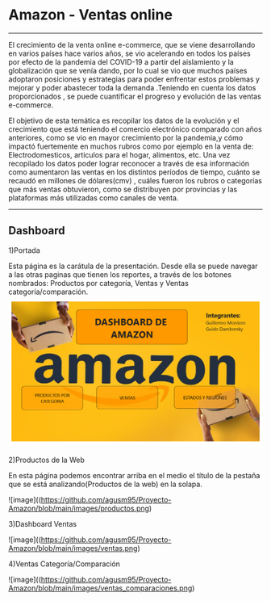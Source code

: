 
# Amazon - Ventas online
_________
El crecimiento de la venta online e-commerce, que se viene desarrollando en varios países
hace varios años, se vio acelerando en todos los países por efecto de la pandemia del
COVID-19 a partir del aislamiento y la globalización que se venía dando, por lo cual se vio que
muchos países adoptaron posiciones y estrategias para poder enfrentar estos problemas y
mejorar y poder abastecer toda la demanda .Teniendo en cuenta los datos proporcionados , se
puede cuantificar el progreso y evolución de las ventas e-commerce.

El objetivo de esta temática es recopilar los datos de la evolución y el crecimiento que está
teniendo el comercio electrónico comparado con años anteriores, como se vio en mayor
crecimiento por la pandemia,y cómo impactó fuertemente en muchos rubros como por ejemplo
en la venta de: Electrodomesticos, articulos para el hogar, alimentos, etc. Una vez recopilado
los datos poder lograr reconocer a través de esa información como aumentaron las ventas en
los distintos períodos de tiempo, cuánto se recaudó en millones de dólares(cmv) , cuáles
fueron los rubros o categorías que más ventas obtuvieron, como se distribuyen por provincias
y las plataformas más utilizadas como canales de venta.


____________
## Dashboard

1)Portada

Esta página es la carátula de la presentación. Desde ella se puede
navegar a las otras paginas que tienen los reportes, a través de los
botones nombrados: Productos por categoría, Ventas y Ventas
categoría/comparación.
![image](https://github.com/agusm95/Proyecto-Amazon/blob/main/images/inicio.png)<br>

2)Productos de la Web

En esta página podemos encontrar arriba en el medio el título de la
pestaña que se está analizando(Productos de la web) en la solapa.

![image]((https://github.com/agusm95/Proyecto-Amazon/blob/main/images/productos.png)<br>

3)Dashboard Ventas


![image]((https://github.com/agusm95/Proyecto-Amazon/blob/main/images/ventas.png)<br>

4)Ventas Categoría/Comparación

![image]((https://github.com/agusm95/Proyecto-Amazon/blob/main/images/ventas_comparaciones.png)<br>




